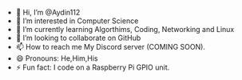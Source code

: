 - 👋 Hi, I’m @Aydin112
- 👀 I’m interested in Computer Science
- 🌱 I’m currently learning Algorthims, Coding, Networking and Linux
- 💞️ I’m looking to collaborate on GitHub
- 📫 How to reach me My Discord server (COMING SOON).
- 😄 Pronouns: He,Him,His
- ⚡ Fun fact: I code on a Raspberry Pi GPIO unit.


